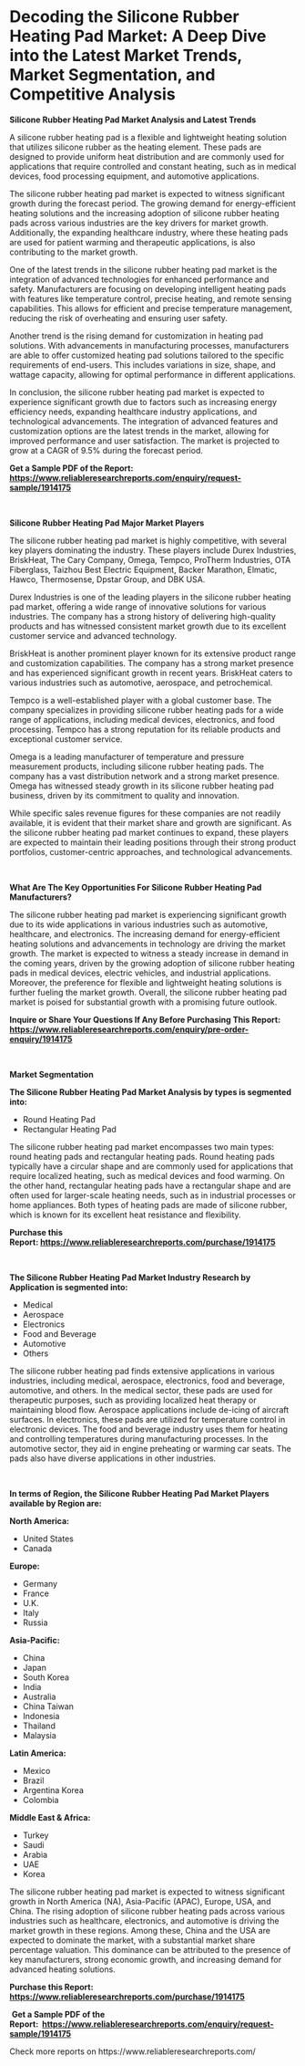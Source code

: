 <p><h1>Decoding the Silicone Rubber Heating Pad Market: A Deep Dive into the Latest Market Trends, Market Segmentation, and Competitive Analysis</h1></p><p><strong>Silicone Rubber Heating Pad Market Analysis and Latest Trends</strong></p>
<p><p>A silicone rubber heating pad is a flexible and lightweight heating solution that utilizes silicone rubber as the heating element. These pads are designed to provide uniform heat distribution and are commonly used for applications that require controlled and constant heating, such as in medical devices, food processing equipment, and automotive applications.</p><p>The silicone rubber heating pad market is expected to witness significant growth during the forecast period. The growing demand for energy-efficient heating solutions and the increasing adoption of silicone rubber heating pads across various industries are the key drivers for market growth. Additionally, the expanding healthcare industry, where these heating pads are used for patient warming and therapeutic applications, is also contributing to the market growth.</p><p>One of the latest trends in the silicone rubber heating pad market is the integration of advanced technologies for enhanced performance and safety. Manufacturers are focusing on developing intelligent heating pads with features like temperature control, precise heating, and remote sensing capabilities. This allows for efficient and precise temperature management, reducing the risk of overheating and ensuring user safety.</p><p>Another trend is the rising demand for customization in heating pad solutions. With advancements in manufacturing processes, manufacturers are able to offer customized heating pad solutions tailored to the specific requirements of end-users. This includes variations in size, shape, and wattage capacity, allowing for optimal performance in different applications.</p><p>In conclusion, the silicone rubber heating pad market is expected to experience significant growth due to factors such as increasing energy efficiency needs, expanding healthcare industry applications, and technological advancements. The integration of advanced features and customization options are the latest trends in the market, allowing for improved performance and user satisfaction. The market is projected to grow at a CAGR of 9.5% during the forecast period.</p></p>
<p><strong>Get a Sample PDF of the Report:&nbsp; <a href="https://www.reliableresearchreports.com/enquiry/request-sample/1914175">https://www.reliableresearchreports.com/enquiry/request-sample/1914175</a></strong></p>
<p>&nbsp;</p>
<p><strong>Silicone Rubber Heating Pad Major Market Players</strong></p>
<p><p>The silicone rubber heating pad market is highly competitive, with several key players dominating the industry. These players include Durex Industries, BriskHeat, The Cary Company, Omega, Tempco, ProTherm Industries, OTA Fiberglass, Taizhou Best Electric Equipment, Backer Marathon, Elmatic, Hawco, Thermosense, Dpstar Group, and DBK USA.</p><p>Durex Industries is one of the leading players in the silicone rubber heating pad market, offering a wide range of innovative solutions for various industries. The company has a strong history of delivering high-quality products and has witnessed consistent market growth due to its excellent customer service and advanced technology.</p><p>BriskHeat is another prominent player known for its extensive product range and customization capabilities. The company has a strong market presence and has experienced significant growth in recent years. BriskHeat caters to various industries such as automotive, aerospace, and petrochemical.</p><p>Tempco is a well-established player with a global customer base. The company specializes in providing silicone rubber heating pads for a wide range of applications, including medical devices, electronics, and food processing. Tempco has a strong reputation for its reliable products and exceptional customer service.</p><p>Omega is a leading manufacturer of temperature and pressure measurement products, including silicone rubber heating pads. The company has a vast distribution network and a strong market presence. Omega has witnessed steady growth in its silicone rubber heating pad business, driven by its commitment to quality and innovation.</p><p>While specific sales revenue figures for these companies are not readily available, it is evident that their market share and growth are significant. As the silicone rubber heating pad market continues to expand, these players are expected to maintain their leading positions through their strong product portfolios, customer-centric approaches, and technological advancements.</p></p>
<p>&nbsp;</p>
<p><strong>What Are The Key Opportunities For Silicone Rubber Heating Pad Manufacturers?</strong></p>
<p><p>The silicone rubber heating pad market is experiencing significant growth due to its wide applications in various industries such as automotive, healthcare, and electronics. The increasing demand for energy-efficient heating solutions and advancements in technology are driving the market growth. The market is expected to witness a steady increase in demand in the coming years, driven by the growing adoption of silicone rubber heating pads in medical devices, electric vehicles, and industrial applications. Moreover, the preference for flexible and lightweight heating solutions is further fueling the market growth. Overall, the silicone rubber heating pad market is poised for substantial growth with a promising future outlook.</p></p>
<p><strong>Inquire or Share Your Questions If Any Before Purchasing This Report: <a href="https://www.reliableresearchreports.com/enquiry/pre-order-enquiry/1914175">https://www.reliableresearchreports.com/enquiry/pre-order-enquiry/1914175</a></strong></p>
<p>&nbsp;</p>
<p><strong>Market Segmentation</strong></p>
<p><strong>The Silicone Rubber Heating Pad Market Analysis by types is segmented into:</strong></p>
<p><ul><li>Round Heating Pad</li><li>Rectangular Heating Pad</li></ul></p>
<p><p>The silicone rubber heating pad market encompasses two main types: round heating pads and rectangular heating pads. Round heating pads typically have a circular shape and are commonly used for applications that require localized heating, such as medical devices and food warming. On the other hand, rectangular heating pads have a rectangular shape and are often used for larger-scale heating needs, such as in industrial processes or home appliances. Both types of heating pads are made of silicone rubber, which is known for its excellent heat resistance and flexibility.</p></p>
<p><strong>Purchase this Report:&nbsp;<a href="https://www.reliableresearchreports.com/purchase/1914175">https://www.reliableresearchreports.com/purchase/1914175</a></strong></p>
<p>&nbsp;</p>
<p><strong>The Silicone Rubber Heating Pad Market Industry Research by Application is segmented into:</strong></p>
<p><ul><li>Medical</li><li>Aerospace</li><li>Electronics</li><li>Food and Beverage</li><li>Automotive</li><li>Others</li></ul></p>
<p><p>The silicone rubber heating pad finds extensive applications in various industries, including medical, aerospace, electronics, food and beverage, automotive, and others. In the medical sector, these pads are used for therapeutic purposes, such as providing localized heat therapy or maintaining blood flow. Aerospace applications include de-icing of aircraft surfaces. In electronics, these pads are utilized for temperature control in electronic devices. The food and beverage industry uses them for heating and controlling temperatures during manufacturing processes. In the automotive sector, they aid in engine preheating or warming car seats. The pads also have diverse applications in other industries.</p></p>
<p>&nbsp;</p>
<p><strong>In terms of Region, the Silicone Rubber Heating Pad Market Players available by Region are:</strong></p>
<p>
    <p> <strong> North America: </strong>
        <ul>
            <li>United States</li>
            <li>Canada</li>
        </ul>
        </p> 
    <p> <strong> Europe: </strong>
        <ul>
            <li>Germany</li>
            <li>France</li>
            <li>U.K.</li>
            <li>Italy</li>
            <li>Russia</li>
        </ul>
        </p> 
    <p> <strong> Asia-Pacific: </strong>
        <ul>
            <li>China</li>
            <li>Japan</li>
            <li>South Korea</li>
            <li>India</li>
            <li>Australia</li>
            <li>China Taiwan</li>
            <li>Indonesia</li>
            <li>Thailand</li>
            <li>Malaysia</li>
        </ul>
        </p> 
    <p> <strong> Latin America: </strong>
        <ul>
            <li>Mexico</li>
            <li>Brazil</li>
            <li>Argentina Korea</li>
            <li>Colombia</li>
        </ul>
        </p> 
    <p> <strong> Middle East & Africa: </strong>
        <ul>
            <li>Turkey</li>
            <li>Saudi</li>
            <li>Arabia</li>
            <li>UAE</li>
            <li>Korea</li>
        </ul>
    </p>
    </p>
<p><p>The silicone rubber heating pad market is expected to witness significant growth in North America (NA), Asia-Pacific (APAC), Europe, USA, and China. The rising adoption of silicone rubber heating pads across various industries such as healthcare, electronics, and automotive is driving the market growth in these regions. Among these, China and the USA are expected to dominate the market, with a substantial market share percentage valuation. This dominance can be attributed to the presence of key manufacturers, strong economic growth, and increasing demand for advanced heating solutions.</p></p>
<p><strong>Purchase this Report: <a href="https://www.reliableresearchreports.com/purchase/1914175">https://www.reliableresearchreports.com/purchase/1914175</a></strong></p>
<p>&nbsp;<strong>Get a Sample PDF of the Report:&nbsp;&nbsp;<a href="https://www.reliableresearchreports.com/enquiry/request-sample/1914175">https://www.reliableresearchreports.com/enquiry/request-sample/1914175</a></strong></p>
<p><strong></strong></p>
<p>Check more reports on https://www.reliableresearchreports.com/</p>